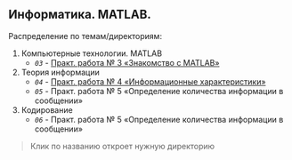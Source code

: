 ## Информатика. MATLAB.

Распределение по темам/директориям:
1. Компьютерные технологии. MATLAB
	* _`03`_ - [Практ. работа № 3 «Знакомство с MATLAB»](./03)
2. Теория информации
	* _`04`_ - [Практ. работа № 4 «Информационные характеристики»](./04)
	* _`05`_ - Практ. работа № 5 «Определение количества информации в сообщении»
3. Кодирование
	* _`06`_ - Практ. работа № 5 «Определение количества информации в сообщении»

> Клик по названию откроет нужную директорию